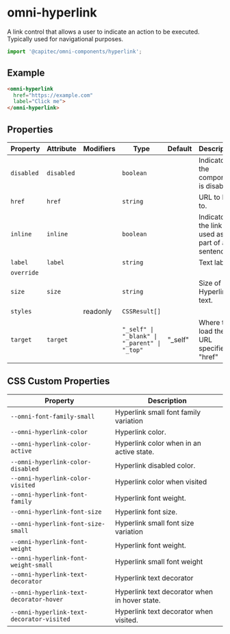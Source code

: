 # omni-hyperlink

A link control that allows a user to indicate an action to be executed. Typically used for navigational purposes.

```js 
import '@capitec/omni-components/hyperlink'; 
```

## Example

```html
<omni-hyperlink 
  href="https://example.com"
  label="Click me">
</omni-hyperlink>
```

## Properties

| Property   | Attribute  | Modifiers | Type                                         | Default | Description                                      |
|------------|------------|-----------|----------------------------------------------|---------|--------------------------------------------------|
| `disabled` | `disabled` |           | `boolean`                                    |         | Indicator if the component is disabled.          |
| `href`     | `href`     |           | `string`                                     |         | URL to link to.                                  |
| `inline`   | `inline`   |           | `boolean`                                    |         | Indicator if the link is used as part of a sentence. |
| `label`    | `label`    |           | `string`                                     |         | Text label.                                      |
| `override` |            |           |                                              |         |                                                  |
| `size`     | `size`     |           | `string`                                     |         | Size of the Hyperlink text.                      |
| `styles`   |            | readonly  | `CSSResult[]`                                |         |                                                  |
| `target`   | `target`   |           | `"_self" \| "_blank" \| "_parent" \| "_top"` | "_self" | Where to load the URL specified in "href"        |

## CSS Custom Properties

| Property                                  | Description                                   |
|-------------------------------------------|-----------------------------------------------|
| `--omni-font-family-small`                | Hyperlink small font family variation         |
| `--omni-hyperlink-color`                  | Hyperlink color.                              |
| `--omni-hyperlink-color-active`           | Hyperlink color when in an active state.      |
| `--omni-hyperlink-color-disabled`         | Hyperlink disabled color.                     |
| `--omni-hyperlink-color-visited`          | Hyperlink color when visited                  |
| `--omni-hyperlink-font-family`            | Hyperlink font weight.                        |
| `--omni-hyperlink-font-size`              | Hyperlink font size.                          |
| `--omni-hyperlink-font-size-small`        | Hyperlink small font size variation           |
| `--omni-hyperlink-font-weight`            | Hyperlink font weight.                        |
| `--omni-hyperlink-font-weight-small`      | Hyperlink small font weight                   |
| `--omni-hyperlink-text-decorator`         | Hyperlink text decorator                      |
| `--omni-hyperlink-text-decorator-hover`   | Hyperlink text decorator when in hover state. |
| `--omni-hyperlink-text-decorator-visited` | Hyperlink text decorator when visited.        |
